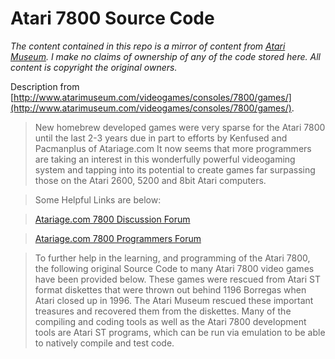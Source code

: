 Atari 7800 Source Code
====================

*The content contained in this repo is a mirror of content from 
[Atari Museum](http://www.atarimuseum.com/). I make no claims of ownership of any of the code stored
here. All content is copyright the original owners.*

Description from [http://www.atarimuseum.com/videogames/consoles/7800/games/](http://www.atarimuseum.com/videogames/consoles/7800/games/).

>New homebrew developed games were very sparse for the Atari 7800 until
the last 2-3 years due in part to efforts by Kenfused and Pacmanplus of Atariage.com
It now seems that more programmers are taking an interest in this wonderfully powerful
videogaming system and tapping into its potential to create games far surpassing
those on the Atari 2600, 5200 and 8bit Atari computers.
 
>Some Helpful Links are below:
 
>[Atariage.com 7800 Discussion Forum](http://www.atariage.com/forums/forum/4-atari-7800/)
 
>[Atariage.com 7800 Programmers Forum](http://www.atariage.com/forums/index.php?showforum=52)
 
>To further help in the learning, and programming of the Atari 7800, the following
original Source Code to many Atari 7800 video games have been provided below.
These games were rescued from Atari ST format diskettes that were thrown out behind
1196 Borregas when Atari closed up in 1996.   The Atari Museum rescued these
important treasures and recovered them from the diskettes.    Many of the compiling
and coding tools as well as the Atari 7800 development tools are Atari ST programs,
which can be run via emulation to be able to natively compile and test code.